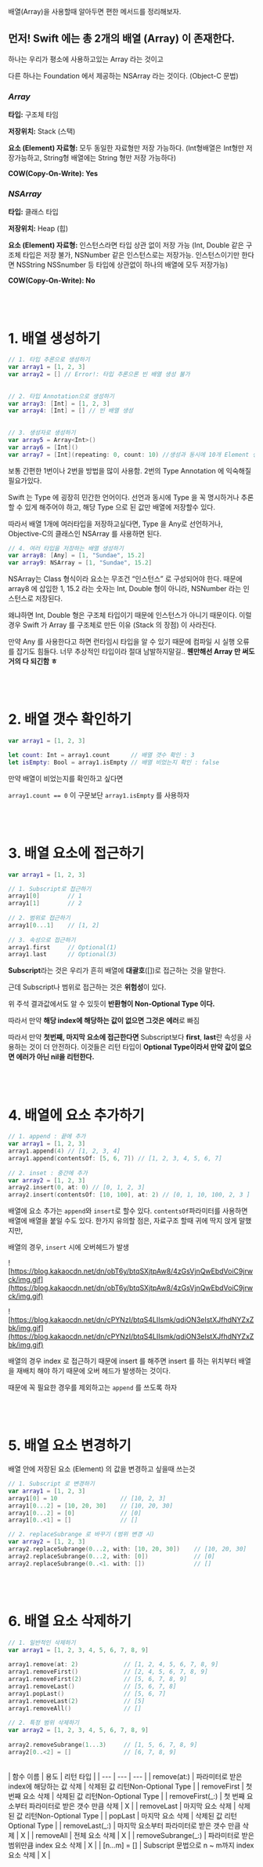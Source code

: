 배열(Array)을 사용할때 알아두면 편한 메서드를 정리해보자.

## 먼저! Swift 에는 총 2개의 배열 (Array) 이 존재한다.

하나는 우리가 평소에 사용하고있는 Array 라는 것이고

다른 하나는 Foundation 에서 제공하는 NSArray 라는 것이다.  (Object-C 문법)

### *Array*

**타입:** 구조체 타임

**저장위치:** Stack (스택)

**요소 (Element) 자료형:** 모두 동일한 자료형만 저장 가능하다. (Int형배열은 Int형만 저장가능하고, String형 배열에는 String 형만 저장 가능하다)

**COW(Copy-On-Write): Yes**

### *NSArray*

**타입:** 클래스 타입

**저장위치:** Heap (힙)

**요소 (Element) 자료형:** 인스턴스라면 타입 상관 없이 저장 가능 (Int, Double 같은 구조체 타입은 저장 불가, NSNumber 같은 인스턴스로는 저장가능.  인스턴스이기만 한다면 NSString NSSnumber 등 타입에 상관없이 하나의 배열에 모두 저장가능)

**COW(Copy-On-Write): No**

</br>
</br>

# 1. 배열 생성하기

```swift
// 1. 타입 추론으로 생성하기
var array1 = [1, 2, 3]
var array2 = [] // Error!: 타입 추론으론 빈 배열 생성 불가
 
 
// 2. 타입 Annotation으로 생성하기
var array3: [Int] = [1, 2, 3]
var array4: [Int] = [] // 빈 배열 생성
 
 
// 3. 생성자로 생성하기
var array5 = Array<Int>()
var array6 = [Int]()
var array7 = [Int](repeating: 0, count: 10) //생성과 동시에 10개 Element 생성 및 0으로 초기화
```

보통 간편한 1번이나 2번을 방법을 많이 사용함.  2번의 Type Annotation 에 익숙해질필요가있다.

Swift 는 Type 에 굉장히 민간한 언어이다.  선언과 동시에 Type 을 꼭 명시하거나 추론할 수 있게 해주어야 하고, 해당 Type 으로 된 값만 배열에 저장할수 있다.

따라서 배열 1개에 여러타입을 저장하고싶다면, Type 을 Any로 선언하거나, Objective-C의 클래스인 NSArray 를 사용하면 된다.

```swift
// 4. 여러 타입을 저장하는 배열 생성하기
var array8: [Any] = [1, "Sundae", 15.2]
var array9: NSArray = [1, "Sundae", 15.2]
```

NSArray는 Class 형식이라 요소는 무조건 “인스턴스” 로 구성되어야 한다.  때문에 array8 에 삽입한 1, 15.2 라는 숫자는 Int, Double 형이 아니라, NSNumber 라는 인스턴스로 저장된다.

왜냐하면 Int, Double 형은 구조체 타입이기 때문에 인스턴스가 아니기 때문이다.  이럴 경우 Swift 가 Array 를 구조체로 만든 이유 (Stack 의 장점) 이 사라진다.

만약 Any 를 사용한다고 하면 런타임시 타입을 알 수 있기 때문에 컴파일 시 실행 오류를 잡기도 힘들다. 너무 추상적인 타입이라 절대 남발하지말길.. **웬만해선 Array 만 써도 거의 다 되긴함 ㅎ**

</br>
</br>

# 2. 배열 갯수 확인하기

```swift
var array1 = [1, 2, 3]

let count: Int = array1.count      // 배열 갯수 확인 : 3
let isEmpty: Bool = array1.isEmpty // 배열 비었는지 확인 : false
```

만약 배열이 비었는지를 확인하고 싶다면

`array1.count == 0` 이 구문보단 `array1.isEmpty` 를 사용하자

</br>
</br>


# 3. 배열 요소에 접근하기

```swift
var array1 = [1, 2, 3]

// 1. Subscript로 접근하기
array1[0]        // 1
array1[1]        // 2
 
// 2. 범위로 접근하기
array1[0...1]    // [1, 2]
 
// 3. 속성으로 접근하기
array1.first     // Optional(1)
array1.last      // Optional(3)
```

**Subscript**라는 것은 우리가 흔히 배열에 **대괄호**([])로 접근하는 것을 말한다. 

근데 Subscript나 범위로 접근하는 것은 **위험성**이 있다.

위 주석 결과값에서도 알 수 있듯이 **반환형이 Non-Optional Type 이다.**

따라서 만약 **해당 index에 해당하는 값이 없으면 그것은 에러**로 빠짐

따라서 만약 **첫번째, 마지막 요소에 접근한다면** Subscript보다 **first**, **last**란 속성을 사용하는 것이 더 안전하다. 이것들은 리턴 타입이 **Optional Type이라서 만약 값이 없으면 에러가 아닌 nil을 리턴한다.**

</br>
</br>

# 4. 배열에 요소 추가하기

```swift
// 1. append : 끝에 추가
var array1 = [1, 2, 3]
array1.append(4) // [1, 2, 3, 4]
array1.append(contentsOf: [5, 6, 7]) // [1, 2, 3, 4, 5, 6, 7]
 
// 2. inset : 중간에 추가
var array2 = [1, 2, 3]
array2.insert(0, at: 0) // [0, 1, 2, 3]
array2.insert(contentsOf: [10, 100], at: 2) // [0, 1, 10, 100, 2, 3 ]
```

배열에 요소 추가는 `append`와 `insert`로 할수 있다.  `contentsOf`파라미터를 사용하면 배열에 배열을 붙일 수도 있다. 한가지 유의할 점은, 자료구조 할때 귀에 딱지 앉게 말했지만,

배열의 경우, `insert` 시에 오버헤드가 발생

![https://blog.kakaocdn.net/dn/obT6y/btqSXjtpAw8/4zGsVjnQwEbdVoiC9jrwck/img.gif](https://blog.kakaocdn.net/dn/obT6y/btqSXjtpAw8/4zGsVjnQwEbdVoiC9jrwck/img.gif)

![https://blog.kakaocdn.net/dn/cPYNzI/btqS4LIIsmk/qdiON3eIstXJfhdNYZxZbk/img.gif](https://blog.kakaocdn.net/dn/cPYNzI/btqS4LIIsmk/qdiON3eIstXJfhdNYZxZbk/img.gif)

배열의 경우 index 로 접근하기 때문에 insert 를 해주면 insert 를 하는 위치부터 배열을 재배치 해야 하기 때문에 오버 헤드가 발생하는 것이다.

때문에 꼭 필요한 경우를 제외하고는 `append` 를 쓰도록 하자

</br>
</br>

# 5. 배열 요소 변경하기

배열 안에 저장된 요소 (Element) 의 값을 변경하고 싶을때 쓰는것 

```swift
// 1. Subscript 로 변경하기
var array1 = [1, 2, 3]
array1[0] = 10                  // [10, 2, 3]
array1[0...2] = [10, 20, 30]    // [10, 20, 30]
array1[0...2] = [0]             // [0]
array1[0..<1] = []              // []

// 2. replaceSubrange 로 바꾸기 (범위 변경 시)
var array2 = [1, 2, 3]
array2.replaceSubrange(0...2, with: [10, 20, 30])    // [10, 20, 30]
array2.replaceSubrange(0...2, with: [0])             // [0]
array2.replaceSubrange(0..<1. with: [])              // []
```

</br>
</br>

# 6. 배열 요소 삭제하기

```swift
// 1. 일반적인 삭제하기
var array1 = [1, 2, 3, 4, 5, 6, 7, 8, 9]
 
array1.remove(at: 2)             // [1, 2, 4, 5, 6, 7, 8, 9] 
array1.removeFirst()             // [2, 4, 5, 6, 7, 8, 9]   
array1.removeFirst(2)            // [5, 6, 7, 8, 9]
array1.removeLast()              // [5, 6, 7, 8]
array1.popLast()                 // [5, 6, 7] 
array1.removeLast(2)             // [5]
array1.removeAll()               // [] 
 
// 2. 특정 범위 삭제하기
var array2 = [1, 2, 3, 4, 5, 6, 7, 8, 9]
 
array2.removeSubrange(1...3)     // [1, 5, 6, 7, 8, 9] 
array2[0..<2] = []               // [6, 7, 8, 9]
```
</br>
| 함수 이름 | 용도 | 리턴 타입 |
| --- | --- | --- |
| remove(at:) | 파라미터로 받은 index에 해당하는 값 삭제 | 삭제된 값 리턴Non-Optional Type |
| removeFirst | 첫 번째 요소 삭제 | 삭제된 값 리턴Non-Optional Type |
| removeFirst(_:) | 첫 번째 요소부터 파라미터로 받은 갯수 만큼 삭제 | X |
| removeLast | 마지막 요소 삭제 | 삭제된 값 리턴Non-Optional Type |
| popLast | 마지막 요소 삭제 | 삭제된 값 리턴Optional Type |
| removeLast(_:) | 마지막 요소부터 파라미터로 받은 갯수 만큼 삭제 | X |
| removeAll | 전체 요소 삭제 | X |
| removeSubrange(_:) | 파라미터로 받은 범위만큼 index 요소 삭제 | X |
| [n...m] = [] | Subscript 문법으로 n ~ m까지 index 요소 삭제 | X |

